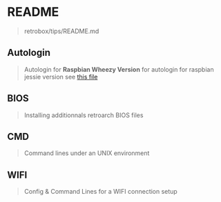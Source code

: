 # README

> retrobox/tips/README.md

## Autologin

> Autologin for **Raspbian Wheezy Version**
> for autologin for raspbian jessie version see [this file](./../files/autologin.conf)

## BIOS

> Installing additionnals retroarch BIOS files

## CMD

> Command lines under an UNIX environment

## WIFI

> Config & Command Lines for a WIFI connection setup
